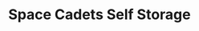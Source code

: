 ---
title: "Space Cadets Self Storage"
url: /chesapeake/space-cadets-self-storage/
shop: storage rental
---